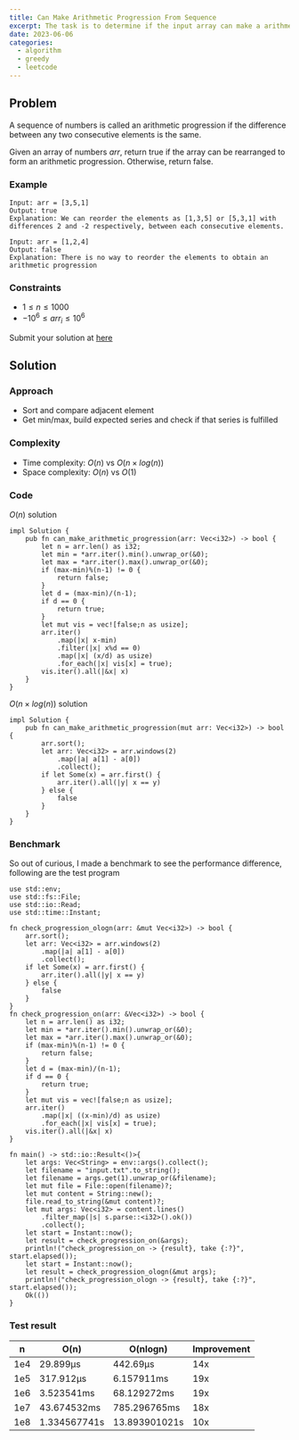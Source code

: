 ```yaml
---
title: Can Make Arithmetic Progression From Sequence
excerpt: The task is to determine if the input array can make a arithmetic progression or not.
date: 2023-06-06
categories:
  - algorithm
  - greedy
  - leetcode
---
```


## Problem

A sequence of numbers is called an arithmetic progression if the difference between any two consecutive elements is the same.

Given an array of numbers $arr$, return true if the array can be rearranged to form an arithmetic progression. Otherwise, return false.

### Example

```
Input: arr = [3,5,1]
Output: true
Explanation: We can reorder the elements as [1,3,5] or [5,3,1] with differences 2 and -2 respectively, between each consecutive elements.
```

```
Input: arr = [1,2,4]
Output: false
Explanation: There is no way to reorder the elements to obtain an arithmetic progression
```

### Constraints

- $1 \leq n \leq 1000$
- $-10^6 \leq arr_i \leq 10^6$

Submit your solution at [here](https://leetcode.com/problems/can-make-arithmetic-progression-from-sequence/)

## Solution

### Approach

- Sort and compare adjacent element
- Get min/max, build expected series and check if that series is fulfilled

### Complexity

- Time complexity: $O(n)$ vs $O(n \times log(n))$
- Space complexity: $O(n)$ vs $O(1)$

### Code

$O(n)$ solution

```
impl Solution {
    pub fn can_make_arithmetic_progression(arr: Vec<i32>) -> bool {
        let n = arr.len() as i32;
        let min = *arr.iter().min().unwrap_or(&0);
        let max = *arr.iter().max().unwrap_or(&0);
        if (max-min)%(n-1) != 0 {
            return false;
        }
        let d = (max-min)/(n-1);
        if d == 0 {
            return true;
        }
        let mut vis = vec![false;n as usize];
        arr.iter()
            .map(|x| x-min)
            .filter(|x| x%d == 0)
            .map(|x| (x/d) as usize)
            .for_each(|x| vis[x] = true);
        vis.iter().all(|&x| x)
    }
}
```

$O(n\times log(n))$ solution

```
impl Solution {
    pub fn can_make_arithmetic_progression(mut arr: Vec<i32>) -> bool {
        arr.sort();
        let arr: Vec<i32> = arr.windows(2)
            .map(|a| a[1] - a[0])
            .collect();
        if let Some(x) = arr.first() {
            arr.iter().all(|y| x == y)
        } else {
            false
        }
    }
}
```

### Benchmark

So out of curious, I made a benchmark to see the performance difference, following are the test program

```
use std::env;
use std::fs::File;
use std::io::Read;
use std::time::Instant;

fn check_progression_ologn(arr: &mut Vec<i32>) -> bool {
    arr.sort();
    let arr: Vec<i32> = arr.windows(2)
        .map(|a| a[1] - a[0])
        .collect();
    if let Some(x) = arr.first() {
        arr.iter().all(|y| x == y)
    } else {
        false
    }
}
fn check_progression_on(arr: &Vec<i32>) -> bool {
    let n = arr.len() as i32;
    let min = *arr.iter().min().unwrap_or(&0);
    let max = *arr.iter().max().unwrap_or(&0);
    if (max-min)%(n-1) != 0 {
        return false;
    }
    let d = (max-min)/(n-1);
    if d == 0 {
        return true;
    }
    let mut vis = vec![false;n as usize];
    arr.iter()
        .map(|x| ((x-min)/d) as usize)
        .for_each(|x| vis[x] = true);
    vis.iter().all(|&x| x)
}

fn main() -> std::io::Result<()>{
    let args: Vec<String> = env::args().collect();
    let filename = "input.txt".to_string();
    let filename = args.get(1).unwrap_or(&filename);
    let mut file = File::open(filename)?;
    let mut content = String::new();
    file.read_to_string(&mut content)?;
    let mut args: Vec<i32> = content.lines()
        .filter_map(|s| s.parse::<i32>().ok())
        .collect();
    let start = Instant::now();
    let result = check_progression_on(&args);
    println!("check_progression_on -> {result}, take {:?}", start.elapsed());
    let start = Instant::now();
    let result = check_progression_ologn(&mut args);
    println!("check_progression_ologn -> {result}, take {:?}", start.elapsed());
    Ok(())
}
```

### Test result

| n   | O(n)         | O(nlogn)      | Improvement |
| --- | ------------ | ------------- | ----------- |
| 1e4 | 29.899µs     | 442.69µs      | 14x         |
| 1e5 | 317.912µs    | 6.157911ms    | 19x         |
| 1e6 | 3.523541ms   | 68.129272ms   | 19x         |
| 1e7 | 43.674532ms  | 785.296765ms  | 18x         |
| 1e8 | 1.334567741s | 13.893901021s | 10x         |
